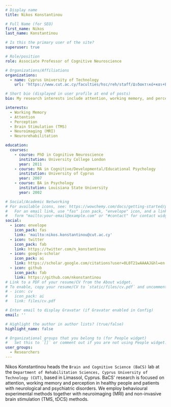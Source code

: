 ```yaml
---
# Display name
title: Nikos Konstantinou

# Full Name (for SEO)
first_name: Nikos
last_name: Konstantinou

# Is this the primary user of the site?
superuser: true

# Role/position
role: Associate Professor of Cognitive Neuroscience

# Organizations/Affiliations
organizations:
  - name: Cyprus University of Technology
    url: 'https://www.cut.ac.cy/faculties/hsc/reh/staff/Διδακτικό+και+Ερευνητικό+Προσωπικό+/nikoskonstantinou/?languageId=1'

# Short bio (displayed in user profile at end of posts)
bio: My research interests include attention, working memory, and perception.

interests:
  - Working Memory
  - Attention
  - Perception
  - Brain Stimulation (TMS)
  - Neuroimaging (MRI)
  - Neurorehabilitation

education:
  courses:
    - course: PhD in Cognitive Neuroscience
      institution: University College London
      year: 2011
    - course: MA in Cognitive/Developmental/Educational Psychology
      institution: University of Cyprus
      year: 2007
    - course: BA in Psychology
      institution: Louisiana State University
      year: 2002

# Social/Academic Networking
# For available icons, see: https://wowchemy.com/docs/getting-started/page-builder/#icons
#   For an email link, use "fas" icon pack, "envelope" icon, and a link in the
#   form "mailto:your-email@example.com" or "#contact" for contact widget.
social:
  - icon: envelope
    icon_pack: fas
    link: 'mailto:nikos.konstantinou@cut.ac.cy'
  - icon: twitter
    icon_pack: fab
    link: https://twitter.com/n_konstantinou
  - icon: google-scholar
    icon_pack: ai
    link: https://scholar.google.com/citations?user=0L0T21wAAAAJ&hl=en
  - icon: github
    icon_pack: fab
    link: https://github.com/nkonstantinou
# Link to a PDF of your resume/CV from the About widget.
# To enable, copy your resume/CV to `static/files/cv.pdf` and uncomment the lines below.
# - icon: cv
#   icon_pack: ai
#   link: files/cv.pdf

# Enter email to display Gravatar (if Gravatar enabled in Config)
email: ''

# Highlight the author in author lists? (true/false)
highlight_name: false

# Organizational groups that you belong to (for People widget)
#   Set this to `[]` or comment out if you are not using People widget.
user_groups:
  - Researchers
---
```


Nikos Konstantinou heads the `Brain and Cognitive Science (BaCS)` lab at the `Department of Rehabilitation Sciences, Cyprus University of Technology (CUT)`, based in Limassol, Cyprus. BaCS' research is focused on attention, working memory and perception in healthy people and patients with neurological and psychiatric disorders. We employ behavioural experimental methods together with neuroimaging (MRI) and non-invasive brain stimulation (TMS, tDCS) methods.
